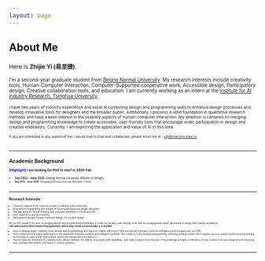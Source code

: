 ```yaml
---
layout: page
---
```


## About Me

<small>Here is **Zhijie Yi (易至捷)**.

<small>I'm a second-year graduate student from [<u>Beijing Normal University</u>](https://www.bnu.edu.cn/). My research interests include creativity tools, Human-Computer Interaction, Computer-Supported cooperative work, Accessible design, Participatory design, Creative collaboration tools, and education. I am currently working as an intern at the [<u>Institute for AI Industry Research, Tsinghua University</u>](https://air.tsinghua.edu.cn/en/index.htm).  

<small>I have two years of industry experience and excel at combining design and programming skills to enhance design processes and develop innovative tools for designers and the broader public. Additionally, I possess a solid foundation in qualitative research methods and have a keen interest in the usability aspects of human-computer interaction. My ambition is centered on merging design and programming knowledge to create accessible, user-friendly tools that encourage wider participation in design and creative endeavors. Currently, I am exploring the application and value of AI in this area.  

<small>If you are interested in any aspect of me, I would love to chat and collaborate, please email me at - *<font color='blue'>yzj@mail.bnu.edu.cn</font>*  

<br>

---

## Academic Background

**<font color='blue'>[Highlight]</font> I am looking for PhD to start in 2025 Fall.**

- <small>**Sep 2022 - June 2025:** Beijing Normal University (Master of design)
- <small>**Sep 2015 - June 2019:** Hengyang Normal University (Bachelor of arts)

<br>

---

## Research Interests

- Creativity support tools, Improve people's creativity and productivity
- AI-assisted programming and design, AI for programming and design education
- The gap between human thinking and computer workflow in CSCW and HCI
- User experience and accessibility
- Participatory design, Human-Centered Design, Accessible design

My current research focuses on merging design and programming knowledge to create accessible, user-friendly tools that encourage people wider participate in design and creative endeavors.
<br>
**I am interested in three overarching questions, which may evolve incrementally or in parallel:**  

- How to develop better creativity tools (design and programming) and improve creative efficiency? (this process will introduce artificial intelligence technologies such as LLM.)
- How to improve information asymmetry in the interaction between humans and intelligent systems? (For instance, in AI-assisted programming, achieving optimal results often requires users to employ technical programming terminology or logic in their instructions, which can elevate the entry barrier.)
- How to lower the threshold of creativity tools, attract children, the elderly, and people with disabilities, and make creation more diverse? (This challenge prompts a rethinking of how creative tools are designed and interacted with, perhaps with simpler interfaces or control systems.)
<br>

---
